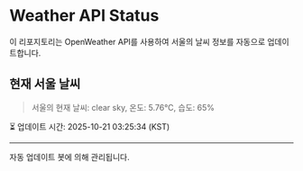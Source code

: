 
# Weather API Status

이 리포지토리는 OpenWeather API를 사용하여 서울의 날씨 정보를 자동으로 업데이트합니다.

## 현재 서울 날씨
> 서울의 현재 날씨: clear sky, 온도: 5.76°C, 습도: 65%

⏳ 업데이트 시간: 2025-10-21 03:25:34 (KST)

---
자동 업데이트 봇에 의해 관리됩니다.
